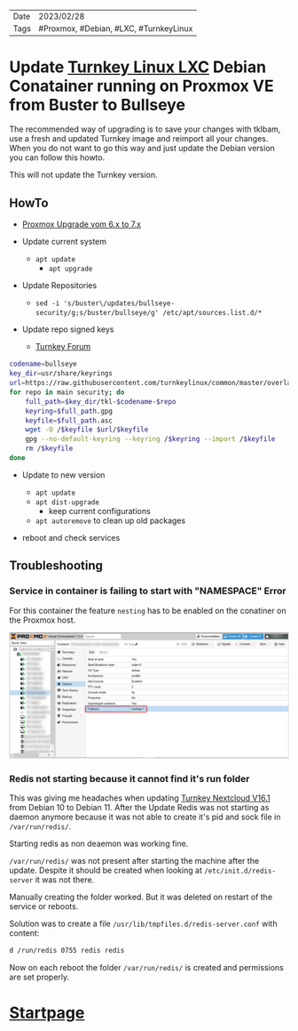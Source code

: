 |   |   |
|---|---|
|Date| 2023/02/28|
|Tags| #Proxmox, #Debian, #LXC, #TurnkeyLinux|

# Update [Turnkey Linux LXC](https://www.turnkeylinux.org/) Debian Conatainer running on Proxmox VE from Buster to Bullseye

The recommended way of upgrading is to save your changes with tklbam, use a fresh and updated Turnkey image and reimport all your changes.
When you do not want to go this way and just update the Debian version you can follow this howto.

This will not update the Turnkey version.

## HowTo

- [Proxmox Upgrade vom 6.x to 7.x](https://pve.proxmox.com/wiki/Upgrade_from_6.x_to_7.0)
- Update current system
  - `apt update`
    - `apt upgrade`

- Update Repositories
  - `sed -i 's/buster\/updates/bullseye-security/g;s/buster/bullseye/g' /etc/apt/sources.list.d/*`

- Update repo signed keys
  - [Turnkey Forum](https://www.turnkeylinux.org/comment/51687#comment-51687)

```bash
codename=bullseye
key_dir=usr/share/keyrings
url=https://raw.githubusercontent.com/turnkeylinux/common/master/overlays/bootstrap_apt
for repo in main security; do
    full_path=$key_dir/tkl-$codename-$repo
    keyring=$full_path.gpg
    keyfile=$full_path.asc
    wget -O /$keyfile $url/$keyfile
    gpg --no-default-keyring --keyring /$keyring --import /$keyfile
    rm /$keyfile
done
```

- Update to new version
  - `apt update`
  - `apt dist-upgrade`
    - keep current configurations
  - `apt autoremove` to clean up old packages

- reboot and check services

## Troubleshooting

### Service in container is failing to start with "NAMESPACE" Error

For this container the feature `nesting` has to be enabled on the conatiner on the Proxmox host.

![Proxmox container nesting](20230228_nesting.png)

### Redis not starting because it cannot find it's run folder

This was giving me headaches when updating [Turnkey Nextcloud V16.1](https://www.turnkeylinux.org/nextcloud) from Debian 10 to Debian 11.
After the Update Redis was not starting as daemon anymore because it was not able to create it's pid and sock file in `/var/run/redis/`.

Starting redis as non deaemon was working fine.

`/var/run/redis/` was not present after starting the machine after the update.
Despite it should be created when looking at `/etc/init.d/redis-server` it was not there.

Manually creating the folder worked. But it was deleted on restart of the service or reboots.

Solution was to create a file `/usr/lib/tmpfiles.d/redis-server.conf` with content:

```bash
d /run/redis 0755 redis redis
```

Now on each reboot the folder `/var/run/redis/` is created and permissions are set properly.

# [Startpage](/)
